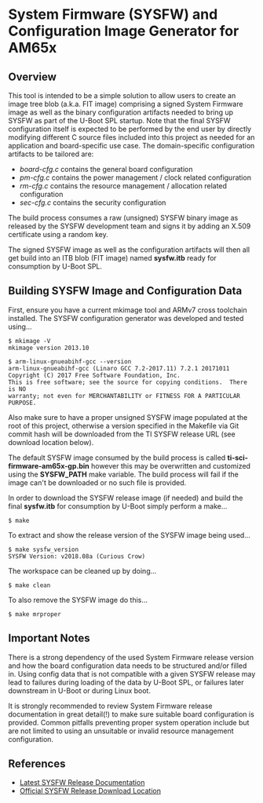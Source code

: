 System Firmware (SYSFW) and Configuration Image Generator for AM65x
===================================================================

Overview
--------
This tool is intended to be a simple solution to allow users to create an image
tree blob (a.k.a. FIT image) comprising a signed System Firmware image as well
as the binary configuration artifacts needed to bring up SYSFW as part of the
U-Boot SPL startup. Note that the final SYSFW configuration itself is expected
to be performed by the end user by directly modifying different C source files
included into this project as needed for an application and board-specific use
case. The domain-specific configuration artifacts to be tailored are:

* *board-cfg.c* contains the general board configuration
* *pm-cfg.c* contains the power management / clock related configuration
* *rm-cfg.c* contains the resource management / allocation related configuration
* *sec-cfg.c* contains the security configuration

The build process consumes a raw (unsigned) SYSFW binary image as released by
the SYSFW development team and signs it by adding an X.509 certificate using a
random key.

The signed SYSFW image as well as the configuration artifacts will then all get
build into an ITB blob (FIT image) named **sysfw.itb** ready for consumption by
U-Boot SPL.


Building SYSFW Image and Configuration Data
-------------------------------------------
First, ensure you have a current mkimage tool and ARMv7 cross toolchain
installed. The SYSFW configuration generator was developed and tested using...

    $ mkimage -V
    mkimage version 2013.10

    $ arm-linux-gnueabihf-gcc --version
    arm-linux-gnueabihf-gcc (Linaro GCC 7.2-2017.11) 7.2.1 20171011
    Copyright (C) 2017 Free Software Foundation, Inc.
    This is free software; see the source for copying conditions.  There is NO
    warranty; not even for MERCHANTABILITY or FITNESS FOR A PARTICULAR PURPOSE.

Also make sure to have a proper unsigned SYSFW image populated at the root of
this project, otherwise a version specified in the Makefile via Git commit hash
will be downloaded from the TI SYSFW release URL (see download location below).

The default SYSFW image consumed by the build process is called
**ti-sci-firmware-am65x-gp.bin** however this may be overwritten and customized
using the **SYSFW_PATH** make variable. The build process will fail if the
image can't be downloaded or no such file is provided.

In order to download the SYSFW release image (if needed) and build the final
**sysfw.itb** for consumption by U-Boot simply perform a make...

    $ make

To extract and show the release version of the SYSFW image being used...

    $ make sysfw_version
    SYSFW Version: v2018.08a (Curious Crow)

The workspace can be cleaned up by doing...

    $ make clean

To also remove the SYSFW image do this...

    $ make mrproper


Important Notes
---------------
There is a strong dependency of the used System Firmware release version and
how the board configuration data needs to be structured and/or filled in. Using
config data that is not compatible with a given SYSFW release may lead to
failures during loading of the data by U-Boot SPL, or failures later downstream
in U-Boot or during Linux boot.

It is strongly recommended to review System Firmware release documentation in
great detail(!) to make sure suitable board configuration is provided. Common
pitfalls preventing proper system operation include but are not limited to using
an unsuitable or invalid resource management configuration.


References
----------
* [Latest SYSFW Release Documentation](http://software-dl.ti.com/tisci/esd/latest/)
* [Official SYSFW Release Download Location](https://git.ti.com/processor-firmware/ti-linux-firmware/trees/ti-linux-firmware-4.1.y/ti-sysfw)
